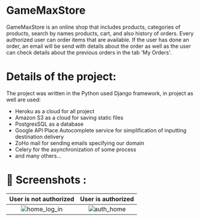 ﻿# GameMaxStore
GameMaxStore is an online shop that includes products, categories of products, search by names products, cart, and also history of orders. Every authorized user can order items that are available. If the user has done an order, an email will be send with details about the order as well as the user can check details about the previous orders in the tab 'My Orders'.

# Details of the project: 
The project was written in the Python used Django framework, in project as well are used:
- Heroku as a cloud for all project 
- Amazon S3 as a cloud for saving static files
- PostgresSQL as a database
- Google API Place Autocomplete service for simplification of inputting destination delivery
- ZoHo mail for sending emails specifying our domain
- Celery for the asynchronization of some process
- and many others...

# 📸 Screenshots :
User is not authorized |  User is authorized
:-------------------------:|:-------------------------:
![home_log_in](https://user-images.githubusercontent.com/79806840/178934430-4fb60bbb-9fbf-4d27-bbb1-d73b77b460c0.png)  |![auth_home](https://user-images.githubusercontent.com/79806840/178935566-73a900b7-5296-4316-966c-a854fc370d83.png)
